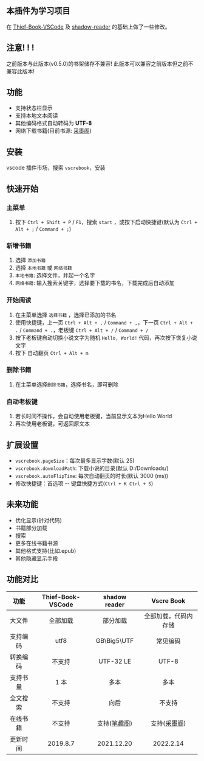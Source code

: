 ## 本插件为学习项目

在 [Thief-Book-VSCode](https://github.com/cteamx/Thief-Book-VSCode) 及 [shadow-reader](https://github.com/igzhang/shadowReader) 的基础上做了一些修改。

## 注意! ! !

之前版本与此版本(v0.5.0)的书架储存不兼容!
此版本可以兼容之前版本但之前不兼容此版本!

## 功能

- 支持状态栏显示
- 支持本地文本阅读
- 其他编码格式自动转码为 **UTF-8**
- 网络下载书籍(目前书源: [采墨阁](https://www.caimoge.net/))

## 安装

vscode 插件市场，搜索 `vscrebook`，安装

## 快速开始

### 主菜单

1. 按下 `Ctrl + Shift + P` / `F1`，搜索 `start` ，或按下启动快捷键(默认为 `Ctrl + Alt + ;` / `Command + ;`)

### 新增书籍

1. 选择 `添加书籍`
2. 选择 `本地书籍` 或 `网络书籍`
3. `本地书籍`: 选择文件，并起一个名字
4. `网络书籍`: 输入搜索关键字，选择要下载的书名，下载完成后自动添加

### 开始阅读

1. 在主菜单选择 `选择书籍` ，选择已添加的书名
2. 使用快捷键，上一页 `Ctrl + Alt + ,` / `Command + ,`，下一页 `Ctrl + Alt + .` / `Command + .`，老板键 `Ctrl + Alt + /` / `Command + /`
3. 按下老板键自动切换小说文字为随机 `Hello, World!` 代码，再次按下恢复小说文字
4. 按下 自动翻页 `Ctrl + Alt + m` 

### 删除书籍

1. 在主菜单选择`删除书籍`，选择书名，即可删除

### 自动老板键

1. 若长时间不操作，会自动使用老板键，当前显示文本为Hello World
2. 再次使用老板键，可返回原文本

## 扩展设置

- `vscrebook.pageSize`：每次最多显示字数(默认 25)
- `vscrebook.downloadPath`: 下载小说的目录(默认 D:/Downloads/)
- `vscrebook.autoFlipTime`: 每次自动翻页的时长(默认 3000 (ms))
- 修改快捷键：首选项 -- 键盘快捷方式(`Ctrl + K Ctrl + S`)

## 未来功能

- 优化显示(针对代码)
- 书籍部分加载
- 搜索
- 更多在线书籍书源
- 其他格式支持(比如.epub)
- 其他隐藏显示手段

## 功能对比

|   功能   | Thief-Book-VSCode |              shadow reader               |                Vscre Book                |
| :------: | :---------------: | :--------------------------------------: | :--------------------------------------: |
|  大文件  |     全部加载      |                 部分加载                 |           全部加载，代码内存储           |
| 支持编码 |       utf8        |               GB\Big5\UTF                |                 常见编码                 |
| 转换编码 |      不支持       |                UTF-32 LE                 |                  UTF-8                   |
| 支持书量 |       1 本        |                   多本                   |                   多本                   |
| 全文搜索 |      不支持       |                   向后                   |                  不支持                  |
| 在线书籍 |      不支持       | 支持([笔趣阁](https://www.biqugee.com/)) | 支持([采墨阁](https://www.caimoge.net/)) |
| 更新时间 |     2019.8.7      |                2021.12.20                |                2022.2.14                 |
